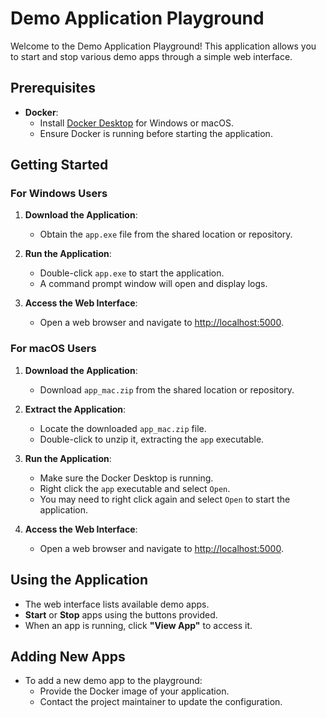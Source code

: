 # Demo Application Playground

Welcome to the Demo Application Playground! This application allows you to start and stop various demo apps through a simple web interface.

## Prerequisites

- **Docker**:
  - Install [Docker Desktop](https://www.docker.com/products/docker-desktop) for Windows or macOS.
  - Ensure Docker is running before starting the application.

## Getting Started

### For Windows Users

1. **Download the Application**:
   - Obtain the `app.exe` file from the shared location or repository.

2. **Run the Application**:
   - Double-click `app.exe` to start the application.
   - A command prompt window will open and display logs.

3. **Access the Web Interface**:
   - Open a web browser and navigate to [http://localhost:5000](http://localhost:5000).

### For macOS Users

1. **Download the Application**:
   - Download `app_mac.zip` from the shared location or repository.

2. **Extract the Application**:
   - Locate the downloaded `app_mac.zip` file.
   - Double-click to unzip it, extracting the `app` executable.


4. **Run the Application**:
    - Make sure the Docker Desktop is running.
    - Right click the `app` executable and select `Open`.
    - You may need to right click again and select `Open` to start the application.


5. **Access the Web Interface**:
   - Open a web browser and navigate to [http://localhost:5000](http://localhost:5000).

## Using the Application

- The web interface lists available demo apps.
- **Start** or **Stop** apps using the buttons provided.
- When an app is running, click **"View App"** to access it.

## Adding New Apps

- To add a new demo app to the playground:
  - Provide the Docker image of your application.
  - Contact the project maintainer to update the configuration.

